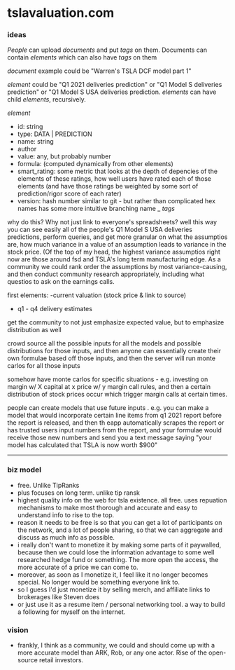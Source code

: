 # tslavaluation.com

### ideas

_People_ can upload _documents_ and put _tags_ on them. Documents can contain _elements_ which can also have _tags_ on them

_document_ example could be "Warren's TSLA DCF model part 1"

_element_ could be "Q1 2021 deliveries prediction" or "Q1 Model S deliveries prediction" or "Q1 Model S USA deliveries prediction. _elements_ can have child _elements_, recursively.

_element_
 - id: string
 - type: DATA | PREDICTION
 - name: string
 - author
 - value: any, but probably number
 - formula: (computed dynamically from other elements)
 - smart_rating: some metric that looks at the depth of depencies of the elements of these ratings, how well users have rated each of those elements (and have those ratings be weighted by some sort of prediction/rigor score of each rater)
 - version: hash number similar to git - but rather than complicated hex names has some more intuitive branching name
 _ _tags_


why do this? Why not just link to everyone's spreadsheets? well this way you can see easily all of the people's Q1 Model S USA deliveries predictions, perform queries, and get more granular on what the assumptios are, how much variance in a value of an assumption leads to variance in the stock price. (Of the top of my head, the highest variance assumptios right now are those around fsd and TSLA's long term manufacturing edge. As a community we could rank order the assumptions by most variance-causing, and then conduct community research appropriately, including what questios to ask on the earnings calls.

first elements:
-current valuation (stock price & link to source)
- q1 - q4 delivery estimates

get the community to not just emphasize expected value, but to emphasize distribution as well


crowd source all the possible inputs for all the models and possible distributions for those inputs, and then anyone can essentially create their own formulae based off those inputs, and then the server will run monte carlos for all those inputs


somehow have monte carlos for specific situations - e.g. investing on margin w/ X capital at x price w/ y margin call rules, and then a certain distribution of stock prices occur which trigger margin calls at certain times.

people can create models that use future inputs . e.g. you can make a model that would incorporate certain line items from q1 2021 report before the report is released, and then th eapp automatically scrapes the report or has trusted users input numbers from the report, and your formulae would receive those new numbers and send you a text message saying "your model has calculated that TSLA is now worth $900"

----
### biz model
- free. Unlike TipRanks
- plus focuses on long term. unlike tip ransk
- highest quality info on the web for tsla existence. all free. uses repuation mechanisms to make most thorough and accurate and easy to understand info to rise to the top.
- reason it needs to be free is so that you can get a lot of participants on the network, and a lot of people sharing, so that we can aggregate and discuss as much info as possible.
- i really don't want to monetize it by making some parts of it paywalled, because then we could lose the information advantage to some well researched hedge fund or something. The more open the access, the more accurate of a price we can come to.
- moreover, as soon as I monetize it, I feel like it no longer becomes special. No longer would be something everyone link to.
- so I guess I'd just monetize it by selling merch, and affiliate links to brokerages like Steven does
- or just use it as a resume item / personal networking tool. a way to build a following for myself on the internet.


### vision
- frankly, I think as a community, we could and should come up with a more accurate model than ARK, Rob, or any one actor. Rise of the open-source retail investors.
